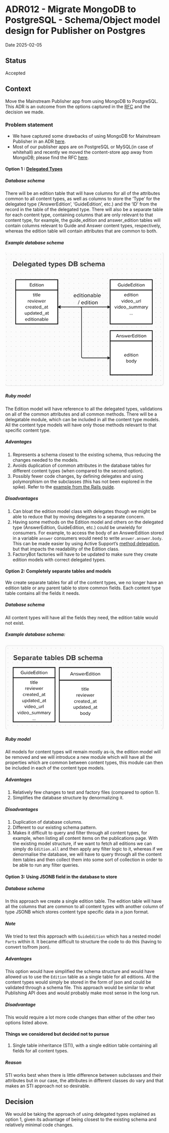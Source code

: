 # ADR012 - Migrate MongoDB to PostgreSQL -  Schema/Object model design for Publisher on Postgres

Date 2025-02-05

## Status
Accepted

## Context
Move the Mainstream Publisher app from using MongoDB to PostgreSQL. This ADR is an outcome from the options captured in the [RFC](https://docs.google.com/document/d/1VwKxpRB4_YG7y__M-qTdAWrL8eGd7MZLu1cAO63lZwI/edit?pli=1&tab=t.0#heading=h.fk845ekgg28e) and the decision we made.

### Problem statement
- We have captured some drawbacks of using MongoDB for Mainstream Publisher in an ADR [here](https://docs.publishing.service.gov.uk/repos/publisher/arch/adr-009-replace-mongodb-with-postgres.html).
- Most of our publisher apps are on PostgreSQL or MySQL(in case of whitehall) and recently we moved the content-store app away from MongoDB; please find the RFC [here](https://github.com/alphagov/govuk-rfcs/pull/158/files).

#### Option 1 : [Delegated Types](https://guides.rubyonrails.org/v7.1/association_basics.html#delegated-types)
##### Database schema
There will be an edition table that will have columns for all of the attributes common to all content types, as well as columns to store the ‘Type’ for the delegated type (‘AnswerEdition’, ‘GuideEdition’, etc.) and the ‘ID’ from the record in the table of the delegated type. There will also be a separate table for each content type, containing columns that are only relevant to that content type, for example, the guide_edition and answer_edition tables will contain columns relevant to Guide and Answer content types, respectively, whereas the edition table will contain attributes that are common to both.

##### Example database schema
![Delegated Type schema](/docs/images/adr-012-delegated-types-db-schema.png)

##### Ruby model
The Edition model will have reference to all the delegated types, validations on all of the common attributes and all common methods. There will be a delegatable module, which can be included in all the content type models. All the content type models will have only those methods relevant to that specific content type.

##### Advantages
1. Represents a schema closest to the existing schema, thus reducing the changes needed to the models.
2. Avoids duplication of common attributes in the database tables for different content types (when compared to the second option).
3. Possibly fewer code changes, by defining delegates and using polymorphism on the  subclasses (this has not been explored in the spike). Refer to the [example from the Rails guide](https://guides.rubyonrails.org/v7.1/association_basics.html#adding-further-delegation).

##### Disadvantages
1. Can bloat the edition model class with delegates though we might be able to reduce that by moving delegates to a separate concern.
2. Having some methods on the Edition model and others on the delegated type (AnswerEdition, GuideEdition, etc.) could be unwieldy for consumers. For example, to access the body of an AnswerEdition stored in a variable `answer` consumers would need to write `answer.answer.body`. This can be made easier by using Active Support’s [method delegation](https://guides.rubyonrails.org/active_support_core_extensions.html#method-delegation), but that impacts the readability of the Edition class.
3. FactoryBot factories will have to be updated to make sure they create edition models with correct delegated types.

#### Option 2: Completely separate tables and models
We create separate tables for all of the content types, we no longer have an edition table or any parent table to store common fields. Each content type table contains all the fields it needs.

##### Database schema
All content types will have all the fields they need, the edition table would not exist.

##### Example database schema:
![Separate tables schema](/docs/images/adr-012-separate-db-schema.png)

##### Ruby model
All models for content types will remain mostly as-is, the edition model will be removed and we will introduce a new module which will have all the properties which are common between content types, this module can then be included in each of the content type models.

##### Advantages
1. Relatively few changes to test and factory files (compared to option 1).
2. Simplifies the database structure by denormalizing it.

##### Disadvantages
1. Duplication of database columns.
2. Different to our existing schema pattern.
3. Makes it difficult to query and filter through all content types, for example, when listing all content items on the publications page. With the existing model structure, if we want to fetch all editions we can simply do `Edition.all` and then apply any filter logic to it, whereas if we denormalise the database, we will have to query through all the content item tables and then collect them into some sort of collection in order to be able to run any filter queries.

#### Option 3: Using JSONB field in the database to store

##### Database schema
In this approach we create a single edition table. The edition table will have all the columns that are common to all content types with another column of type JSONB which stores content type specific data in a json format.

##### Note
We tried to test this approach with `GuideEdition` which has a nested model `Parts` within it. It became difficult to structure the code to do this (having to convert to/from json).

##### Advantages
This option would have simplified the schema structure and would have allowed us to use the `Edition` table as a single table for all editions. All the content types would simply be stored in the form of json and could be validated through a schema file. This approach would be similar to what Publishing API does and would probably make most sense in the long run.

##### Disadvantage
This would require a lot more code changes than either of the other two options listed above.

#### Things we considered but decided not to pursue
1. Single table inheritance (STI), with a single edition table containing all fields for all content types.

##### Reason
STI works best when there is little difference between subclasses and their attributes but in our case, the attributes in different classes do vary and that makes an STI approach not so desirable.

## Decision
We would be taking the approach of using delegated types explained as option 1, given its advantage of being closest to the existing schema and relatively minimal code changes.
